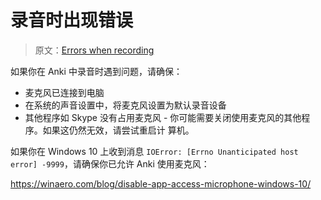 # 录音时出现错误

> 原文：[Errors when recording](https://faqs.ankiweb.net/errors-when-recording.html)

如果你在 Anki 中录音时遇到问题，请确保：

- 麦克风已连接到电脑
- 在系统的声音设置中，将麦克风设置为默认录音设备
- 其他程序如 Skype 没有占用麦克风 - 你可能需要关闭使用麦克风的其他程序。如果这仍然无效，请尝试重启计
  算机。

如果你在 Windows 10 上收到消息 `IOError: [Errno Unanticipated host error] -9999`，请确保你已允许
Anki 使用麦克风：

<https://winaero.com/blog/disable-app-access-microphone-windows-10/>
